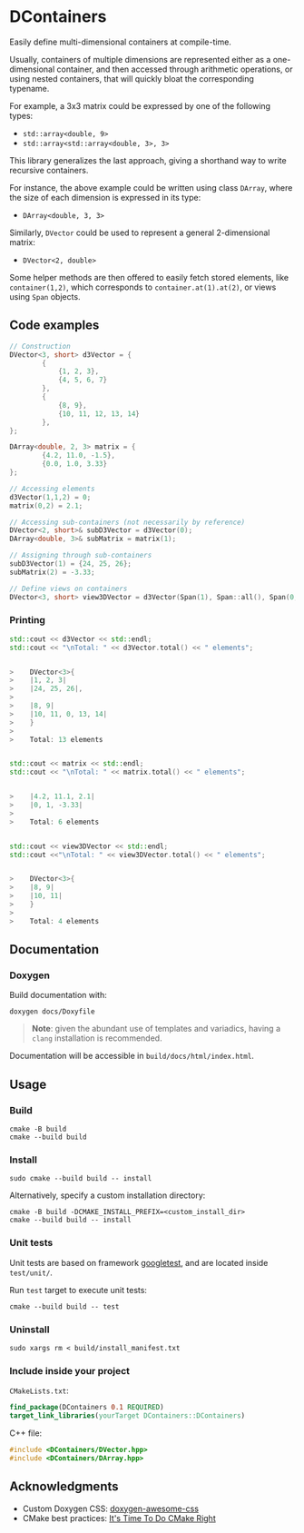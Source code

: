 # DContainers

Easily define multi-dimensional containers at compile-time.

Usually, containers of multiple dimensions are represented either as a one-dimensional container, and then accessed through arithmetic operations, or using nested containers, that will quickly bloat the corresponding typename.

For example, a 3x3 matrix could be expressed by one of the following types:
- `std::array<double, 9>`
- `std::array<std::array<double, 3>, 3>`

This library generalizes the last approach, giving a shorthand way to write recursive containers.

For instance, the above example could be written using class `DArray`, where the size of each dimension is expressed in its type:
- `DArray<double, 3, 3>`

Similarly, `DVector` could be used to represent a general 2-dimensional matrix:
- `DVector<2, double>`

Some helper methods are then offered to easily fetch stored elements, like `container(1,2)`, which corresponds to `container.at(1).at(2)`, or views using `Span` objects.

## Code examples

```c++
// Construction
DVector<3, short> d3Vector = {
        {
            {1, 2, 3},
            {4, 5, 6, 7}
        },
        {
            {8, 9},
            {10, 11, 12, 13, 14}
        },
};

DArray<double, 2, 3> matrix = {
        {4.2, 11.0, -1.5},
        {0.0, 1.0, 3.33}
};

// Accessing elements
d3Vector(1,1,2) = 0;
matrix(0,2) = 2.1;

// Accessing sub-containers (not necessarily by reference)
DVector<2, short>& subD3Vector = d3Vector(0);
DArray<double, 3>& subMatrix = matrix(1);

// Assigning through sub-containers
subD3Vector(1) = {24, 25, 26};
subMatrix(2) = -3.33;

// Define views on containers
DVector<3, short> view3DVector = d3Vector(Span(1), Span::all(), Span(0,1));
```

### Printing
```c++
std::cout << d3Vector << std::endl;
std::cout << "\nTotal: " << d3Vector.total() << " elements";


>    DVector<3>{
>    |1, 2, 3|
>    |24, 25, 26|,
>    
>    |8, 9|
>    |10, 11, 0, 13, 14|
>    }
>
>    Total: 13 elements


std::cout << matrix << std::endl;
std::cout << "\nTotal: " << matrix.total() << " elements";


>    |4.2, 11.1, 2.1|
>    |0, 1, -3.33|
>
>    Total: 6 elements


std::cout << view3DVector << std::endl;
std::cout <<"\nTotal: " << view3DVector.total() << " elements";


>    DVector<3>{
>    |8, 9|
>    |10, 11|
>    }
>
>    Total: 4 elements
```

## Documentation

### Doxygen

Build documentation with:
```shell
doxygen docs/Doxyfile
```

> **Note**: given the abundant use of templates and variadics, having a `clang` installation is recommended.

Documentation will be accessible in `build/docs/html/index.html`.

## Usage

### Build

```shell
cmake -B build
cmake --build build
```

### Install

```shell
sudo cmake --build build -- install
```

Alternatively, specify a custom installation directory:

```shell
cmake -B build -DCMAKE_INSTALL_PREFIX=<custom_install_dir>
cmake --build build -- install
```

### Unit tests

Unit tests are based on framework [googletest](https://github.com/google/googletest), and are located inside `test/unit/`.

Run `test` target to execute unit tests:

```shell
cmake --build build -- test
```

### Uninstall

```shell
sudo xargs rm < build/install_manifest.txt
```

### Include inside your project

`CMakeLists.txt`:
```cmake
find_package(DContainers 0.1 REQUIRED)
target_link_libraries(yourTarget DContainers::DContainers)
```

C++ file:
```c++
#include <DContainers/DVector.hpp>
#include <DContainers/DArray.hpp>
```


## Acknowledgments

- Custom Doxygen CSS: [doxygen-awesome-css](https://github.com/jothepro/doxygen-awesome-css)
- CMake best practices: [It's Time To Do CMake Right](https://pabloariasal.github.io/2018/02/19/its-time-to-do-cmake-right/)